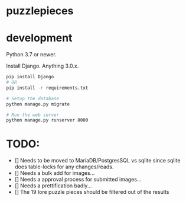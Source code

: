 # puzzlepieces

# development
Python 3.7 or newer.

Install Django. Anything 3.0.x.
``` bash
pip install Django
# OR
pip install -r requirements.txt

# Setup the database
python manage.py migrate

# Run the web server
python manage.py runserver 8000
```

# TODO:
- [] Needs to be moved to MariaDB/PostgresSQL vs sqlite since sqlite does table-locks for any changes/reads.
- [] Needs a bulk add for images...
- [] Needs a approval process for submitted images...
- [] Needs a prettification badly...
- [] The 19 lore puzzle pieces should be filtered out of the results
